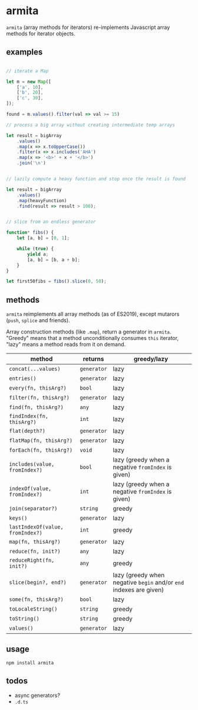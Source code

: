 # armita

`armita` (array methods for iterators) re-implements Javascript array methods for iterator objects.

## examples

```javascript

// iterate a Map

let m = new Map([
    ['a', 10],
    ['b', 20],
    ['c', 30],
]);

found = m.values().filter(val => val >= 15)

// process a big array without creating intermediate temp arrays

let result = bigArray
    .values()
    .map(x => x.toUpperCase())
    .filter(x => x.includes('AHA')
    .map(x => '<b>' + x + '</b>')
    .join('\n')


// lazily compute a heavy function and stop once the result is found

let result = bigArray
    .values()
    .map(heavyFunction)
    .find(result => result > 100);


// slice from an endless generator

function* fibs() {
    let [a, b] = [0, 1];

    while (true) {
        yield a;
        [a, b] = [b, a + b];
    }
}

let first50fibs = fibs().slice(0, 50);
```

## methods

`armita` reimplements all array methods (as of ES2019), except mutarors (`push`, `splice` and friends).

Array construction methods (like `.map`), return a generator in `armita`.
"Greedy" means that a method unconditionally consumes `this` iterator, "lazy" means a method reads from it on demand.


method|returns|greedy/lazy
------|----|----
`concat(...values)` | `generator` | lazy
`entries()` | `generator` | lazy
`every(fn, thisArg?)` | `bool` | lazy
`filter(fn, thisArg?)`| `generator` | lazy
`find(fn, thisArg?)`| `any` | lazy
`findIndex(fn, thisArg?)`| `int` | lazy
`flat(depth?)`| `generator` | lazy
`flatMap(fn, thisArg?)`| `generator` | lazy
`forEach(fn, thisArg?)`| `void` | lazy
`includes(value, fromIndex?)` | `bool` | lazy (greedy when a negative `fromIndex` is given)
`indexOf(value, fromIndex?)` | `int` | lazy (greedy when a negative `fromIndex` is given)
`join(separator?)` | `string` | greedy
`keys()`| `generator` | lazy
`lastIndexOf(value, fromIndex?)` | `int` | greedy
`map(fn, thisArg?)`| `generator` | lazy
`reduce(fn, init?)`| `any` | lazy
`reduceRight(fn, init?)`| `any` | greedy
`slice(begin?, end?)` | `generator` | lazy (greedy when negative `begin` and/or `end` indexes are given)
`some(fn, thisArg?)`| `bool` | lazy
`toLocaleString()` | `string` | greedy
`toString()` | `string` | greedy
`values()`| `generator` | lazy

## usage

```
npm install armita
```

## todos

- async generators?
- `.d.ts`




